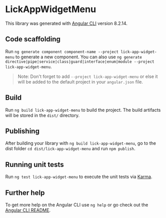 # LickAppWidgetMenu

This library was generated with [Angular CLI](https://github.com/angular/angular-cli) version 8.2.14.

## Code scaffolding

Run `ng generate component component-name --project lick-app-widget-menu` to generate a new component. You can also use `ng generate directive|pipe|service|class|guard|interface|enum|module --project lick-app-widget-menu`.
> Note: Don't forget to add `--project lick-app-widget-menu` or else it will be added to the default project in your `angular.json` file. 

## Build

Run `ng build lick-app-widget-menu` to build the project. The build artifacts will be stored in the `dist/` directory.

## Publishing

After building your library with `ng build lick-app-widget-menu`, go to the dist folder `cd dist/lick-app-widget-menu` and run `npm publish`.

## Running unit tests

Run `ng test lick-app-widget-menu` to execute the unit tests via [Karma](https://karma-runner.github.io).

## Further help

To get more help on the Angular CLI use `ng help` or go check out the [Angular CLI README](https://github.com/angular/angular-cli/blob/master/README.md).
